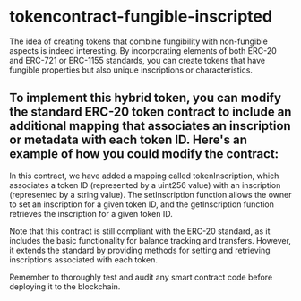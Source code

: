# tokencontract-fungible-inscripted
The idea of creating tokens that combine fungibility with non-fungible aspects is indeed interesting. By incorporating elements of both ERC-20 and ERC-721 or ERC-1155 standards, you can create tokens that have fungible properties but also unique inscriptions or characteristics.

To implement this hybrid token, you can modify the standard ERC-20 token contract to include an additional mapping that associates an inscription or metadata with each token ID. Here's an example of how you could modify the contract:
---

In this contract, we have added a mapping called tokenInscription, which associates a token ID (represented by a uint256 value) with an inscription (represented by a string value). The setInscription function allows the owner to set an inscription for a given token ID, and the getInscription function retrieves the inscription for a given token ID.

Note that this contract is still compliant with the ERC-20 standard, as it includes the basic functionality for balance tracking and transfers. However, it extends the standard by providing methods for setting and retrieving inscriptions associated with each token.

Remember to thoroughly test and audit any smart contract code before deploying it to the blockchain.
